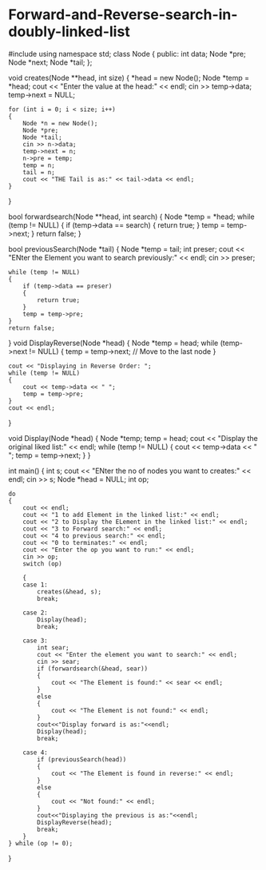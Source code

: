 # Forward-and-Reverse-search-in-doubly-linked-list
#include <iostream>
using namespace std;
class Node
{
public:
    int data;
    Node *pre;
    Node *next;
    Node *tail;
};

void creates(Node **head, int size)
{
    *head = new Node();
    Node *temp = *head;
    cout << "Enter the value at the head:" << endl;
    cin >> temp->data;
    temp->next = NULL;

    for (int i = 0; i < size; i++)
    {
        Node *n = new Node();
        Node *pre;
        Node *tail;
        cin >> n->data;
        temp->next = n;
        n->pre = temp;
        temp = n;
        tail = n;
        cout << "THE Tail is as:" << tail->data << endl;
    }
}

bool forwardsearch(Node **head, int search)
{
    Node *temp = *head;
    while (temp != NULL)
    {
        if (temp->data == search)
        {
            return true;
        }
        temp = temp->next;
    }
    return false;
}



bool previousSearch(Node *tail)
{
    Node *temp = tail;
    int preser;
    cout << "ENter the Element you want to search previously:" << endl;
    cin >> preser;

    while (temp != NULL)
    {
        if (temp->data == preser)
        {
            return true;
        }
        temp = temp->pre;
    }
    return false;
}
void DisplayReverse(Node *head)
{
    Node *temp = head;
    while (temp->next != NULL)
    {
        temp = temp->next; // Move to the last node
    }

    cout << "Displaying in Reverse Order: ";
    while (temp != NULL)
    {
        cout << temp->data << " ";
        temp = temp->pre;
    }
    cout << endl;
}


void Display(Node *head)
{
    Node *temp;
    temp = head;
    cout << "Display the original liked list:" << endl;
    while (temp != NULL)
    {
        cout << temp->data << " ";
        temp = temp->next;
    }
}

int main()
{
    int s;
    cout << "ENter the no of nodes you want to creates:" << endl;
    cin >> s;
    Node *head = NULL;
    int op;

    do
    {
        cout << endl;
        cout << "1 to add Element in the linked list:" << endl;
        cout << "2 to Display the ELement in the linked list:" << endl;
        cout << "3 to Forward search:" << endl;
        cout << "4 to previous search:" << endl;
        cout << "0 to terminates:" << endl;
        cout << "Enter the op you want to run:" << endl;
        cin >> op;
        switch (op)

        {
        case 1:
            creates(&head, s);
            break;

        case 2:
            Display(head);
            break;

        case 3:
            int sear;
            cout << "Enter the element you want to search:" << endl;
            cin >> sear;
            if (forwardsearch(&head, sear))
            {
                cout << "The Element is found:" << sear << endl;
            }
            else
            {
                cout << "The Element is not found:" << endl;
            }
            cout<<"Display forward is as:"<<endl;
            Display(head);
            break;

        case 4:
            if (previousSearch(head))
            {
                cout << "The Element is found in reverse:" << endl;
            }
            else
            {
                cout << "Not found:" << endl;
            }
            cout<<"Displaying the previous is as:"<<endl;
            DisplayReverse(head);
            break;
        }
    } while (op != 0);
}
